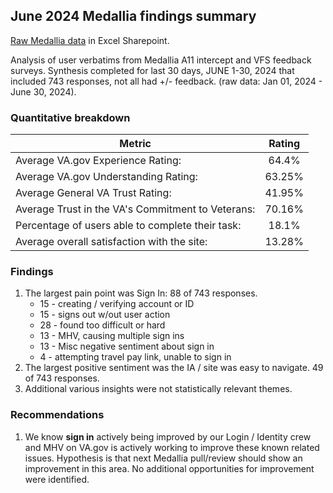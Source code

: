 ## June 2024 Medallia findings summary
[Raw Medallia data](https://dvagov.sharepoint.com/:x:/r/sites/SitewidePublicWebsites/Shared%20Documents/UX%20Research/Medallia%20survey%20data/Homepage_Medallia_Jan-June2024.xlsx?d=w9fa3cb6e315c4d6290170a4449113ded&csf=1&web=1&e=EMjvu7) in Excel Sharepoint.

Analysis of user verbatims from Medallia A11 intercept and VFS feedback surveys. Synthesis completed for last 30 days, JUNE 1-30, 2024 that included 743 responses, not all had +/- feedback. (raw data: Jan 01, 2024 - June 30, 2024). 

### Quantitative breakdown
| Metric | Rating
|---|:---:
| Average VA.gov Experience Rating: | 64.4%
| Average VA.gov Understanding Rating:  | 63.25%
| Average General VA Trust Rating:  | 41.95%
| Average Trust in the VA's Commitment to Veterans: |  70.16%
| Percentage of users able to complete their task: |  18.1%
| Average overall satisfaction with the site:  | 13.28%

### Findings
1. The largest pain point was Sign In: 88 of 743 responses.
   - 15 - creating / verifying account or ID
   - 15 - signs out w/out user action
   - 28 - found too difficult or hard
   - 13 - MHV, causing multiple sign ins
   - 13 - Misc negative sentiment about sign in
   - 4  - attempting travel pay link, unable to sign in
2. The largest positive sentiment was the IA / site was easy to navigate.  49 of 743 responses. 
3. Additional various insights were not statistically relevant themes.

### Recommendations
1. We know **sign in** actively being improved by our Login / Identity crew and MHV on VA.gov is actively working to improve these known related issues. Hypothesis is that next Medallia pull/review should show an improvement in this area. No additional opportunities for improvement were identified. 
